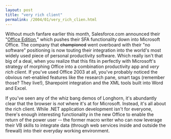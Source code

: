 ```yaml
---
layout: post
title: "very rich client"
permalink: /2004/01/very_rich_clien.html
---
```


<p>Without much fanfare earlier this month, Salesforce.com announced their "<a href="http://www.salesforce.com/us/products/office.jsp">Office Edition</a>," which pushes their SFA functionality down into Microsoft Office.  The company that <s>championed</s> went overboard with their "no software" positioning is now touting their integration into the world's most widely used piece of personal productivity software.  Which really isn't that big of a deal, when you realize that this fits in perfectly with Microsoft's strategy of morphing Office into a combination productivity app and <i>very rich client</i>.  If you've used Office 2003 at all, you've probably noticed the obvious net-enabled features like the research pane, smart tags (remember those?  They live!), Sharepoint integration and the XML tools built into Word and Excel.</p>

<p>If you've seen any of the whiz bang demos of Longhorn, it's abundantly clear that the browser is <i>not</i> where it's at for Microsoft.  Instead, it's all about the rich client.  While .NET application development isn't for everyone, there's enough interesting functionality in the new Office to enable the return of the power user -- the former macro writer who can now leverage their VB skills to integrate data (through web services inside and outside the firewall) into their everyday working environment.</p>



